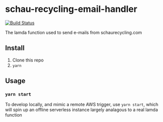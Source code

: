 # schau-recycling-email-handler

[![Build Status](https://travis-ci.org/DSchau/schau-recycling-email-handler.svg?branch=master)](https://travis-ci.org/DSchau/schau-recycling-email-handler)

The lamda function used to send e-mails from schaurecycling.com

## Install

1. Clone this repo
1. `yarn`

## Usage

### `yarn start`

To develop locally, and mimic a remote AWS trigger, use `yarn start`, which will spin up an offline serverless instance largely analagous to a real lamda function
